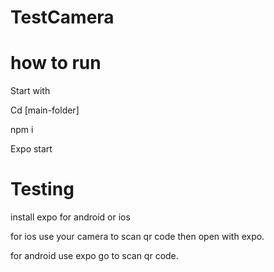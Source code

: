 # TestCamera


# how to run

Start with

Cd [main-folder]

npm i

Expo start

# Testing

install expo for android or ios 

for ios use your camera to scan qr code then open with expo.

for android use expo go to scan qr code.
